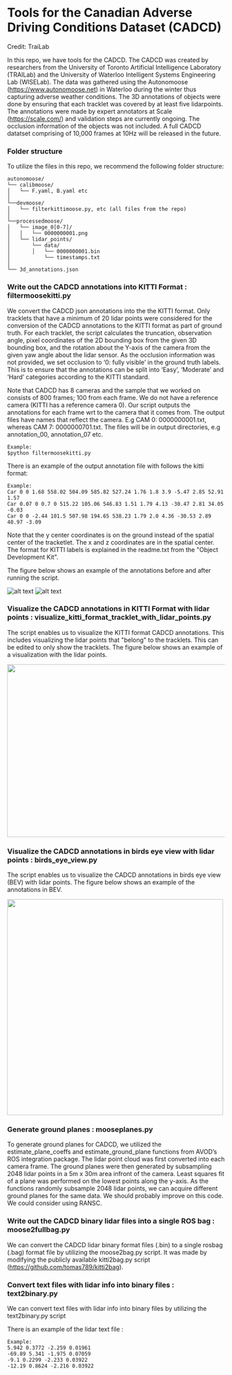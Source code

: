 # Tools for the Canadian Adverse Driving Conditions Dataset (CADCD)

Credit: TraiLab 

In this repo, we have tools for the CADCD. The CADCD was created by researchers from the University of Toronto Artificial Intelligence Laboratory (TRAILab) and 
the University of Waterloo Intelligent Systems Engineering Lab (WISELab). The data was gathered using the 
Autonomoose (https://www.autonomoose.net) in Waterloo during the winter thus capturing adverse weather conditions. 
The 3D annotations of objects were done by ensuring that each tracklet was covered by at least five lidarpoints. 
The annotations were made by expert annotators at Scale (https://scale.com/) and validation steps are currently ongoing.
The occlusion information of the objects was not included. A full CADCD datatset comprising of 10,000 frames
at 10Hz will be released in the future. 

### Folder structure
To utilize the files in this repo, we recommend the following folder structure:
	
	autonomoose/
	└── calibmoose/
	│	└── F.yaml, B.yaml etc
	│
	└──devmoose/
	│	└── filterkittimoose.py, etc (all files from the repo)
	│
	└──processedmoose/
	│	└── image_0[0-7]/
	│	│	└── 0000000001.png
	│	└── lidar_points/
	│		└── data/
	│		│	└── 0000000001.bin
	│     		└── timestamps.txt
	│			
	└── 3d_annotations.json			
	

### Write out the CADCD annotations into KITTI Format : filtermoosekitti.py 

We convert the CADCD json annotations into the the KITTI format. Only tracklets that have a minimum of 20 lidar points were 
considered for the conversion of the CADCD annotations to the KITTI format as part of ground truth.
For each tracklet, the script calculates the truncation, observation angle, pixel coordinates of the 2D bounding box from the given 3D bounding box, and the rotation about the Y-axis of the camera from the given yaw angle about the lidar sensor. 
As the occlusion information was not provided, we set occlusion to ‘0: fully visible’ in the ground truth labels. 
This is to ensure that the annotations can be split into ‘Easy’, ‘Moderate’ and ‘Hard’ categories according to the KITTI standard.

Note that CADCD has 8 cameras and the sample that we worked on consists of 800 frames; 100 from each frame. We do not have a reference camera (KITTI has a reference camera 0). Our script outputs the annotations for each frame wrt to the camera that it comes from. The output files have names that reflect the camera. E.g CAM 0: 0000000001.txt, whereas CAM 7: 0000000701.txt. The files will be in output directories, e.g annotation_00, annotation_07 etc.


	Example:
	$python filtermoosekitti.py

There is an example of the output annotation file with follows the kitti format:


	Example:
	Car 0 0 1.68 558.02 504.09 585.82 527.24 1.76 1.8 3.9 -5.47 2.85 52.91 1.57 
	Car 0.07 0 0.7 0 515.22 105.06 546.83 1.51 1.79 4.13 -30.47 2.81 34.05 -0.03 
	Car 0 0 -2.44 101.5 507.98 194.65 538.23 1.79 2.0 4.36 -30.53 2.89 40.97 -3.09 
	
Note that the y center coordinates is on the ground instead of the spatial center of the tracketlet. The x and z coordinates are in the spatial center. The format for KITTI labels is explained in the readme.txt from the "Object Development Kit".


The figure below shows an example of the annotations before and after running the script. 


![alt text](https://github.com/asvath/cadcd/blob/master/pics/annotations_before_conversion.png)
![alt text](https://github.com/asvath/cadcd/blob/master/pics/annotations_after_conversion.png)

### Visualize the CADCD annotations in KITTI Format with lidar points : visualize_kitti_format_tracklet_with_lidar_points.py

The script enables us to visualize the KITTI format CADCD annotations. This includes visualizing the lidar points that "belong" to the tracklets. This can be edited to only show the tracklets. The figure below shows an example of a visualization with the lidar points.


<img src="https://github.com/asvath/cadcd/blob/master/pics/tracklets_w_lidar.png" width="520" height="400">




### Visualize the CADCD annotations in birds eye view with lidar points : birds_eye_view.py

The script enables us to visualize the CADCD annotations in birds eye view (BEV) with lidar points. The figure below shows an example of the annotations in BEV.

<img src="https://github.com/asvath/cadcd/blob/master/pics/moose_bev_11.png" width="500" height="500">


### Generate ground planes : mooseplanes.py
To generate ground planes for CADCD, we utilized the estimate_plane_coeffs and estimate_ground_plane functions from AVOD’s ROS integration package. The lidar point cloud was first converted into each camera frame. The ground planes were then generated by subsampling 2048 lidar points in a 5m x 30m area infront of the camera. Least squares fit of a plane was performed on the lowest points along the y-axis. As the functions randomly subsample 2048 lidar points, we can acquire different ground planes for the same data. We should probably improve on this code. We could consider using RANSC. 

### Write out the CADCD binary lidar files into a single ROS bag : moose2fullbag.py 
We can convert the CADCD lidar binary format files (.bin) to a single rosbag (.bag) format file by utilizing the moose2bag.py script. It was made by modifying the publicly available kitti2bag.py script
(https://github.com/tomas789/kitti2bag).

### Convert text files with lidar info into binary files : text2binary.py

We can convert text files with lidar info into binary files by utilizing the text2binary.py script

There is an example of the lidar text file  :

	Example:
	5.942 0.3772 -2.259 0.01961
	-69.89 5.341 -1.975 0.07059
	-9.1 0.2299 -2.233 0.03922
	-12.19 0.8624 -2.216 0.03922
	



